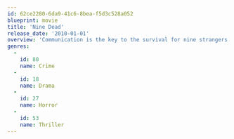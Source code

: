 ```yaml
---
id: 62ce2280-6da9-41c6-8bea-f5d3c528a052
blueprint: movie
title: 'Nine Dead'
release_date: '2010-01-01'
overview: 'Communication is the key to the survival for nine strangers who have been kidnapped by a masked gunman and told that one of them will die every ten minutes until they discover how they are all connected. Who of the nine lives and who dies?'
genres:
  -
    id: 80
    name: Crime
  -
    id: 18
    name: Drama
  -
    id: 27
    name: Horror
  -
    id: 53
    name: Thriller
---
```

